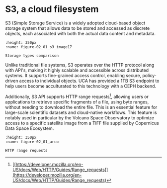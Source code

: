 # S3, a cloud filesystem

S3 (Simple Storage Service) is a widely adopted cloud-based object
storage system that allows data to be stored and accessed as discrete
objects, each associated with both the actual data content and metadata.


```{figure} 02_01_s3_image17.png
:height: 350px
:name: figure-02_01_s3_image17

Storage types comparison
```

Unlike traditional file systems, S3 operates over the HTTP protocol
along with API's, making it highly scalable and accessible across
distributed systems. It supports fine-grained access control, enabling
secure, policy-driven access to individual objects. UCA has provided a
1TB S3 endpoint to help users become acculturated to this technology with a CEPH backend.

Additionally, S3 API supports HTTP range requests[^4], allowing users or
applications to retrieve specific fragments of a file, using byte
ranges, without needing to download the entire file. This is an
essential feature for large-scale scientific datasets and cloud-native
workflows. This feature is notably used in particular by the Volcano
Space Observatory to optimize access to a specific satellite image from
a TIFF file supplied by Copernicus Data Space Ecosystem.

```{figure} 02_01_arco.png
:height: 350px
:name: figure-02_01_arco

HTTP range requests
```

[^4]: [[https://developer.mozilla.org/en-US/docs/Web/HTTP/Guides/Range_requests]](https://developer.mozilla.org/en-US/docs/Web/HTTP/Guides/Range_requests)